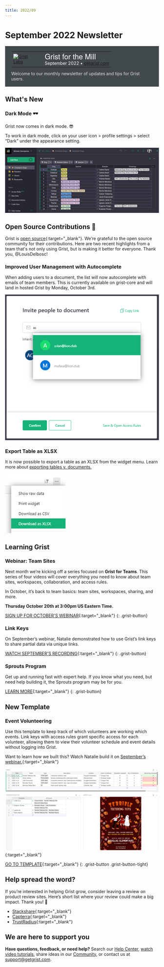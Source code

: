 ```yaml
---
title: 2022/09
---
```


# September 2022 Newsletter

<style>
  /* restore some poorly overridden defaults */
  .newsletter-header .table {
    background-color: initial;
    border: initial;
  }
  .newsletter-header .table > tbody > tr > td {
    padding: initial;
    border: initial;
    vertical-align: initial;
  }
  .newsletter-header img.header-img {
    padding: initial;
    max-width: initial;
    display: initial;
    padding: initial;
    line-height: initial;
    background-color: initial;
    border: initial;
    border-radius: initial;
    margin: initial;
  }

  /* copy newsletter styles, with a prefix for sufficient specificity */
  .newsletter-header .header {
    border: none;
    padding: 0;
    margin: 0;
  }
  .newsletter-header table > tbody > tr > td.header-image {
    width: 80px;
    padding-right: 16px;
  }
  .newsletter-header table > tbody > tr > td.header-text {
    background-color: #42494B;
    padding: 16px 20px;
  }
  .newsletter-header table.header-top {
    border: none;
    padding: 0;
    margin: 0;
    width: 100%;
  }
  .header-title {
    font-family: Helvetica Neue, Helvetica, Arial, sans-serif;
    font-size: 24px;
    line-height: 28px;
    color: #FFFFFF;
  }
  .header-month {
    color: #FFFFFF;
  }
  .header-welcome {
    margin-top: 12px;
    color: #FFFFFF;
  }
  .newsletter-summary {
    background-color: #e3fff5;
    margin: 0;
    padding: 10px;
  }
  .newsletter-summary-header {
    text-align: center;
    padding-bottom: 10px;
    border-bottom: 1px solid lightgrey;
  }
  .newsletter-summary ul {
    padding-left: 20px;
  }
  .newsletter-summary li {
    margin-bottom: 10px;
  }
  .newsletter-summary li p {
    margin: 0px
  }
</style>
<div class="newsletter-header">
<table class="header" cellpadding="0" cellspacing="0" border="0"><tr>
  <td class="header-text">
    <table class="header-top"><tr>
      <td class="header-image">
        <a href="https://www.getgrist.com">
          <img class="header-img" src="/images/newsletters/grist-labs.png" width="80" height="80" alt="Grist Labs" border="0">
        </a>
      </td>
      <td class="header-top-text">
        <div class="header-title">Grist for the Mill</div>
        <div class="header-month">September 2022
          &#8226; <a href="https://www.getgrist.com/">getgrist.com</a></div>
      </td>
    </tr></table>
    <div class="header-welcome" style="color: #e0e0e0;">
      Welcome to our monthly newsletter of updates and tips for Grist users.
    </div>
  </td>
</tr></table>
</div>

## What's New

### Dark Mode 🕶

Grist now comes in dark mode. 😎 

To work in dark mode, click on your user icon > profile settings > select “Dark” under the appearance setting.

![Dark Mode](../images/newsletters/2022-09/darkmode.png)

## Open Source Contributions 🙏

Grist is [open source](https://github.com/gristlabs/grist-core){:target="\_blank"}. We’re grateful to the open source community for their contributions. Here are two recent highlights from a team that's not only using Grist, but is making it better for everyone. Thank you, @LouisDelbosc!

### Improved User Management with Autocomplete

When adding users to a document, the list will now autocomplete with emails of team members. This is currently available on grist-core and will land in hosted Grist by Monday, October 3rd. 

![User Management with Autocomplete](../images/newsletters/2022-09/team-members-autocomplete.png)

### Export Table as XLSX

It is now possible to export a table as an XLSX from the widget menu. Learn more about [exporting tables v. documents.](../exports.md)

![Export Table as XLSX](../images/exports/export-table.png)

## Learning Grist

### Webinar: Team Sites

Next month we’re kicking off a series focused on **Grist for Teams**. This series of four videos will cover everything you need to know about team sites, workspaces, collaboration, and access rules. 

In October, it’s back to team basics: team sites, workspaces, sharing, and more.

**Thursday October 20th at 3:00pm US Eastern Time.**

[SIGN UP FOR OCTOBER'S WEBINAR](https://www.getgrist.com/learn-grist-webinar/){:target="\_blank"}
{: .grist-button}

### Link Keys

On September’s webinar, Natalie demonstrated how to use Grist’s link keys to share partial data via unique links.

[WATCH SEPTEMBER'S RECORDING](https://www.youtube.com/watch?v=nF911sOgFsk){:target="\_blank"}
{: .grist-button}

### Sprouts Program

Get up and running fast with expert help. If you know what you need, but need help building it, the Sprouts program may be for you.

[LEARN MORE](https://www.getgrist.com/sprouts-program/){:target="\_blank"}
{: .grist-button}

## New Template

### Event Volunteering

Use this template to keep track of which volunteers are working which events. Link keys with access rules grant specific access for each volunteer, allowing them to view their volunteer schedule and event details without logging into Grist.

Want to learn how we built this? Watch Natalie build it on [September’s webinar.](https://www.youtube.com/watch?v=nF911sOgFsk){:target="\_blank"}

[![Event Volunteering](../images/newsletters/2022-09/event-volunteering.png)](https://templates.getgrist.com/9x8X3naCQmX8/Event-Volunteering){:target="\_blank"}

[GO TO TEMPLATE](https://templates.getgrist.com/9x8X3naCQmX8/Event-Volunteering){:target="\_blank"}
{: .grist-button .grist-button-tight}

## Help spread the word?
If you’re interested in helping Grist grow, consider leaving a review on product review sites. Here’s  short list where your review could make a big impact. Thank you! 🙏


* [Stackshare](https://stackshare.io/getgrist){:target="\_blank"}
* [Capterra](https://www.capterra.com/p/232821/Grist/){:target="\_blank"}
* [TrustRadius](https://www.trustradius.com/products/grist/){:target="\_blank"}

## We are here to support you

**Have questions, feedback, or need help?** Search our [Help Center](../index.md), [watch video
tutorials](https://www.youtube.com/channel/UCx0ioQrrC-bIrkmZ7ZULr0g/playlists), share ideas in our
[Community](https://community.getgrist.com), or contact us at <support@getgrist.com>.

